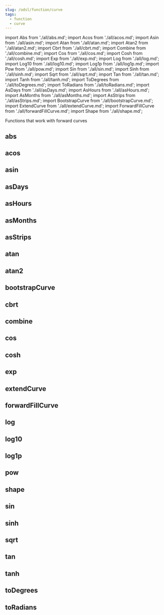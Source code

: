 ```yaml
---
slug: /odsl/function/curve
tags:
  - function
  - curve
---
```

import Abs from './all/abs.md';
import Acos from './all/acos.md';
import Asin from './all/asin.md';
import Atan from './all/atan.md';
import Atan2 from './all/atan2.md';
import Cbrt from './all/cbrt.md';
import Combine from './all/combine.md';
import Cos from './all/cos.md';
import Cosh from './all/cosh.md';
import Exp from './all/exp.md';
import Log from './all/log.md';
import Log10 from './all/log10.md';
import Log1p from './all/log1p.md';
import Pow from './all/pow.md';
import Sin from './all/sin.md';
import Sinh from './all/sinh.md';
import Sqrt from './all/sqrt.md';
import Tan from './all/tan.md';
import Tanh from './all/tanh.md';
import ToDegrees from './all/toDegrees.md';
import ToRadians from './all/toRadians.md';
import AsDays from './all/asDays.md';
import AsHours from './all/asHours.md';
import AsMonths from './all/asMonths.md';
import AsStrips from './all/asStrips.md';
import BootstrapCurve from './all/bootstrapCurve.md';
import ExtendCurve from './all/extendCurve.md';
import ForwardFillCurve from './all/forwardFillCurve.md';
import Shape from './all/shape.md';

Functions that work with forward curves

## abs
<Abs />

## acos
<Acos  />

## asin
<Asin  />

## asDays
<AsDays  />

## asHours
<AsHours  />

## asMonths
<AsMonths  />

## asStrips
<AsStrips  />

## atan
<Atan  />

## atan2
<Atan2  />

## bootstrapCurve
<BootstrapCurve  />

## cbrt
<Cbrt  />

## combine
<Combine  />

## cos
<Cos  />

## cosh
<Cosh  />

## exp
<Exp  />

## extendCurve
<ExtendCurve  />

## forwardFillCurve
<ForwardFillCurve  />

## log
<Log  />

## log10
<Log10  />

## log1p
<Log1p  />

## pow
<Pow  />

## shape
<Shape  />

## sin
<Sin  />

## sinh
<Sinh  />

## sqrt
<Sqrt  />

## tan
<Tan  />

## tanh
<Tanh  />

## toDegrees
<ToDegrees  />

## toRadians
<ToRadians  />


